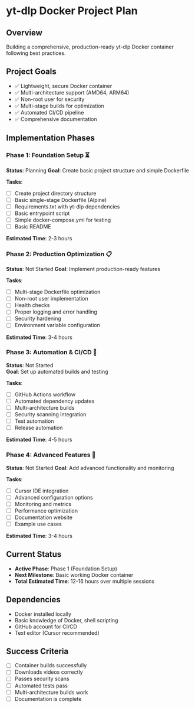 # yt-dlp Docker Project Plan

## Overview
Building a comprehensive, production-ready yt-dlp Docker container following best practices.

## Project Goals
- ✅ Lightweight, secure Docker container
- ✅ Multi-architecture support (AMD64, ARM64)
- ✅ Non-root user for security
- ✅ Multi-stage builds for optimization
- ✅ Automated CI/CD pipeline
- ✅ Comprehensive documentation

## Implementation Phases

### Phase 1: Foundation Setup ⏳
**Status**: Planning
**Goal**: Create basic project structure and simple Dockerfile

**Tasks**:
- [ ] Create project directory structure
- [ ] Basic single-stage Dockerfile (Alpine)
- [ ] Requirements.txt with yt-dlp dependencies
- [ ] Basic entrypoint script
- [ ] Simple docker-compose.yml for testing
- [ ] Basic README

**Estimated Time**: 2-3 hours

### Phase 2: Production Optimization 📋
**Status**: Not Started
**Goal**: Implement production-ready features

**Tasks**:
- [ ] Multi-stage Dockerfile optimization
- [ ] Non-root user implementation
- [ ] Health checks
- [ ] Proper logging and error handling
- [ ] Security hardening
- [ ] Environment variable configuration

**Estimated Time**: 3-4 hours

### Phase 3: Automation & CI/CD 🤖
**Status**: Not Started  
**Goal**: Set up automated builds and testing

**Tasks**:
- [ ] GitHub Actions workflow
- [ ] Automated dependency updates
- [ ] Multi-architecture builds
- [ ] Security scanning integration
- [ ] Test automation
- [ ] Release automation

**Estimated Time**: 4-5 hours

### Phase 4: Advanced Features 🚀
**Status**: Not Started
**Goal**: Add advanced functionality and monitoring

**Tasks**:
- [ ] Cursor IDE integration
- [ ] Advanced configuration options
- [ ] Monitoring and metrics
- [ ] Performance optimization
- [ ] Documentation website
- [ ] Example use cases

**Estimated Time**: 3-4 hours

## Current Status
- **Active Phase**: Phase 1 (Foundation Setup)
- **Next Milestone**: Basic working Docker container
- **Total Estimated Time**: 12-16 hours over multiple sessions

## Dependencies
- Docker installed locally
- Basic knowledge of Docker, shell scripting
- GitHub account for CI/CD
- Text editor (Cursor recommended)

## Success Criteria
- [ ] Container builds successfully
- [ ] Downloads videos correctly
- [ ] Passes security scans
- [ ] Automated tests pass
- [ ] Multi-architecture builds work
- [ ] Documentation is complete 